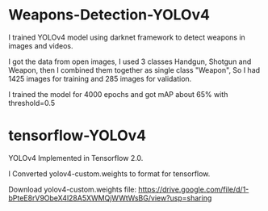 # Weapons-Detection-YOLOv4
I trained YOLOv4 model using darknet framework to detect weapons in images and videos.

I got the data from open images, I used 3 classes Handgun, Shotgun and Weapon, then I combined them together as single class "Weapon", So I had 1425 images for training and 285 images for validation.

I trained the model for 4000 epochs and got mAP about 65% with threshold=0.5

# tensorflow-YOLOv4
YOLOv4 Implemented in Tensorflow 2.0.

I Converted yolov4-custom.weights to format for tensorflow.

Download yolov4-custom.weights file: https://drive.google.com/file/d/1-bPteE8rV9ObeX4l28A5XWMQjWWtWsBG/view?usp=sharing

